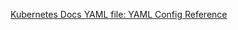 [Kubernetes Docs YAML file: YAML Config Reference](https://kubernetes.io/docs/reference/generated/kubernetes-api/v1.25)
